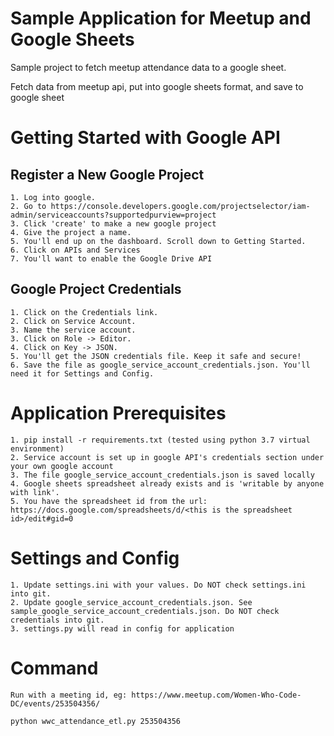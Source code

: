 Sample Application for Meetup and Google Sheets
===============================================

Sample project to fetch meetup attendance data to a google sheet.

Fetch data from meetup api, put into google sheets format, and save to google sheet

Getting Started with Google API
===============================

Register a New Google Project
-----------------------------

    1. Log into google.
    2. Go to https://console.developers.google.com/projectselector/iam-admin/serviceaccounts?supportedpurview=project
    3. Click 'create' to make a new google project
    4. Give the project a name.
    5. You'll end up on the dashboard. Scroll down to Getting Started.
    6. Click on APIs and Services
    7. You'll want to enable the Google Drive API


Google Project Credentials
--------------------------

    1. Click on the Credentials link.
    2. Click on Service Account.
    3. Name the service account.
    3. Click on Role -> Editor.
    4. Click on Key -> JSON.
    5. You'll get the JSON credentials file. Keep it safe and secure!
    6. Save the file as google_service_account_credentials.json. You'll need it for Settings and Config.


Application Prerequisites
=========================

    1. pip install -r requirements.txt (tested using python 3.7 virtual environment)
    2. Service account is set up in google API's credentials section under your own google account
    3. The file google_service_account_credentials.json is saved locally
    4. Google sheets spreadsheet already exists and is 'writable by anyone with link'.
    5. You have the spreadsheet id from the url: https://docs.google.com/spreadsheets/d/<this is the spreadsheet id>/edit#gid=0


Settings and Config
===================

    1. Update settings.ini with your values. Do NOT check settings.ini into git.
    2. Update google_service_account_credentials.json. See sample_google_service_account_credentials.json. Do NOT check credentials into git.
    3. settings.py will read in config for application


Command
=======

    Run with a meeting id, eg: https://www.meetup.com/Women-Who-Code-DC/events/253504356/

    python wwc_attendance_etl.py 253504356

